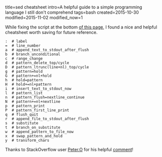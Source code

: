 title=sed cheatsheet
intro=A helpful guide to a simple programming language I still don't comprehend
tags=bash
created=2015-10-30
modified=2015-11-02
modified_now=1


While fixing the script at the bottom [of this page][rec], I found a nice and helpful cheatsheet worth saving for future reference.

	:  # label
	=  # line_number
	a  # append_text_to_stdout_after_flush
	b  # branch_unconditional
	c  # range_change
	d  # pattern_delete_top/cycle
	D  # pattern_ltrunc(line+nl)_top/cycle
	g  # pattern=hold
	G  # pattern+=nl+hold
	h  # hold=pattern
	H  # hold+=nl+pattern
	i  # insert_text_to_stdout_now
	l  # pattern_list
	n  # pattern_flush=nextline_continue
	N  # pattern+=nl+nextline
	p  # pattern_print
	P  # pattern_first_line_print
	q  # flush_quit
	r  # append_file_to_stdout_after_flush
	s  # substitute
	t  # branch_on_substitute
	w  # append_pattern_to_file_now
	x  # swap_pattern_and_hold
	y  # transform_chars


Thanks to StackOverflow user [Peter.O][user] for his helpful [comment][source]!

[rec]: spam-emails.html#script
[source]: http://unix.stackexchange.com/questions/26284/how-can-i-use-sed-to-replace-a-multi-line-string#answer-26290
[user]: http://unix.stackexchange.com/users/2343/peter-o

